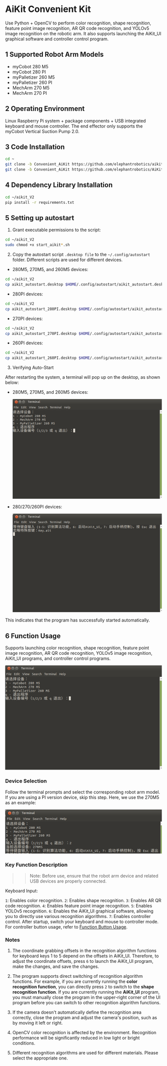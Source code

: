 # AiKit Convenient Kit

Use Python + OpenCV to perform color recognition, shape recognition, feature point image recognition, AR QR code recognition, and YOLOv5 image recognition on the robotic arm. It also supports launching the AiKit_UI graphical software and controller control program.

## 1 Supported Robot Arm Models

- myCobot 280 M5
- myCobot 280 PI
- myPalletizer 260 M5
- myPalletizer 260 PI
- MechArm 270 M5
- MechArm 270 PI

## 2 Operating Environment

Linux Raspberry Pi system + package components + USB integrated keyboard and mouse controller. The end effector only supports the myCobot Vertical Suction Pump 2.0.

## 3 Code Installation

```bash
cd ~
git clone -b Convenient_AiKit https://github.com/elephantrobotics/aikit_V2.git
git clone -b Convenient_AiKit https://github.com/elephantrobotics/AiKit_UI.git
```

## 4 Dependency Library Installation

```bash
cd ~/aikit_V2
pip install -r requirements.txt
```

## 5 Setting up autostart

1. Grant executable permissions to the script:

```bash
cd ~/aikit_V2
sudo chmod +x start_aikit*.sh
```

2. Copy the autostart script `.desktop file` to the `~/.config/autostart` folder. Different scripts are used for different devices.

- 280M5, 270M5, and 260M5 devices:

```bash
cd ~/aikit_V2
cp aikit_autostart.desktop $HOME/.config/autostart/aikit_autostart.desktop
```

- 280PI devices:

```bash
cd ~/aikit_V2
cp aikit_autostart_280PI.desktop $HOME/.config/autostart/aikit_autostart_280PI.desktop
```

- 270PI devices:

```bash
cd ~/aikit_V2
cp aikit_autostart_270PI.desktop $HOME/.config/autostart/aikit_autostart_270PI.desktop
```

- 260PI devices:

```bash
cd ~/aikit_V2
cp aikit_autostart_260PI.desktop $HOME/.config/autostart/aikit_autostart_260PI.desktop
```

3. Verifying Auto-Start

After restarting the system, a terminal will pop up on the desktop, as shown below:

- 280M5, 270M5, and 260M5 devices:

    ![start](./img/auto_start_M5.png)

- 280/270/260PI devices:

    ![start](./img/auto_start_PI.png)

This indicates that the program has successfully started automatically.

## 6 Function Usage

Supports launching color recognition, shape recognition, feature point image recognition, AR QR code recognition, YOLOv5 image recognition, AiKit_UI programs, and controller control programs.

![start](./img/auto_start_M5.png)

### Device Selection

Follow the terminal prompts and select the corresponding robot arm model. If you are using a PI version device, skip this step. Here, we use the 270M5 as an example:

![start](./img/auto_start_M5-1.png)

### Key Function Description

>> Note: Before use, ensure that the robot arm device and related USB devices are properly connected.

Keyboard Input:

`1`: Enables color recognition.
`2`: Enables shape recognition.
`3`: Enables AR QR code recognition.
`4`: Enables feature point image recognition.
`5`: Enables YOLOv5 recognition.
`6`: Enables the AiKit_UI graphical software, allowing you to directly use various recognition algorithms.
`7`: Enables controller control. After startup, switch your keyboard and mouse to controller mode. For controller button usage, refer to [Function Button Usage](https://docs.elephantrobotics.com/docs/mycobot_280_pi_en/3-FunctionsAndApplications/6.developmentGuide/python/9_HandleControl.html).

### Notes

1. The coordinate grabbing offsets in the recognition algorithm functions for keyboard keys 1 to 5 depend on the offsets in AiKit_UI. Therefore, to adjust the coordinate offsets, press `6` to launch the AiKit_UI program, make the changes, and save the changes.

2. The program supports direct switching of recognition algorithm functions. For example, if you are currently running the **color recognition function**, you can directly press `2` to switch to the **shape recognition function**. If you are currently running the **AiKit_UI** program, you must manually close the program in the upper-right corner of the UI program before you can switch to other recognition algorithm functions.

3. If the camera doesn't automatically define the recognition area correctly, close the program and adjust the camera's position, such as by moving it left or right.

4. OpenCV color recognition is affected by the environment. Recognition performance will be significantly reduced in low light or bright conditions.

5. Different recognition algorithms are used for different materials. Please select the appropriate one.

